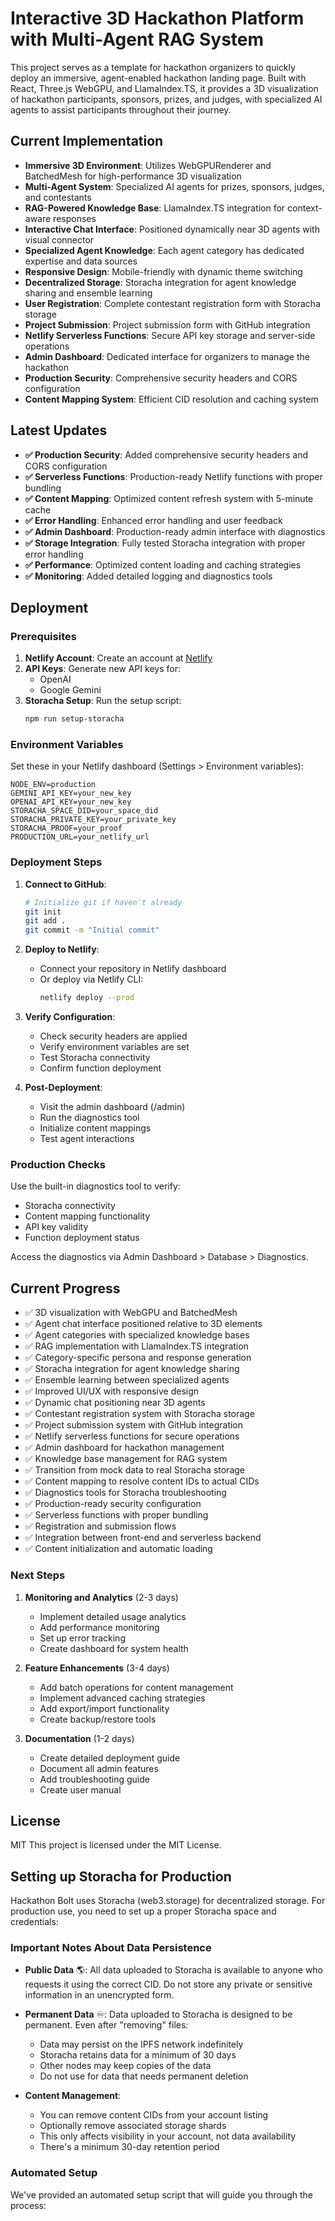 # Interactive 3D Hackathon Platform with Multi-Agent RAG System

This project serves as a template for hackathon organizers to quickly deploy an immersive, agent-enabled hackathon landing page. Built with React, Three.js WebGPU, and LlamaIndex.TS, it provides a 3D visualization of hackathon participants, sponsors, prizes, and judges, with specialized AI agents to assist participants throughout their journey.

## Current Implementation

- **Immersive 3D Environment**: Utilizes WebGPURenderer and BatchedMesh for high-performance 3D visualization
- **Multi-Agent System**: Specialized AI agents for prizes, sponsors, judges, and contestants
- **RAG-Powered Knowledge Base**: LlamaIndex.TS integration for context-aware responses
- **Interactive Chat Interface**: Positioned dynamically near 3D agents with visual connector
- **Specialized Agent Knowledge**: Each agent category has dedicated expertise and data sources
- **Responsive Design**: Mobile-friendly with dynamic theme switching
- **Decentralized Storage**: Storacha integration for agent knowledge sharing and ensemble learning
- **User Registration**: Complete contestant registration form with Storacha storage
- **Project Submission**: Project submission form with GitHub integration
- **Netlify Serverless Functions**: Secure API key storage and server-side operations
- **Admin Dashboard**: Dedicated interface for organizers to manage the hackathon
- **Production Security**: Comprehensive security headers and CORS configuration
- **Content Mapping System**: Efficient CID resolution and caching system

## Latest Updates

- **✅ Production Security**: Added comprehensive security headers and CORS configuration
- **✅ Serverless Functions**: Production-ready Netlify functions with proper bundling
- **✅ Content Mapping**: Optimized content refresh system with 5-minute cache
- **✅ Error Handling**: Enhanced error handling and user feedback
- **✅ Admin Dashboard**: Production-ready admin interface with diagnostics
- **✅ Storage Integration**: Fully tested Storacha integration with proper error handling
- **✅ Performance**: Optimized content loading and caching strategies
- **✅ Monitoring**: Added detailed logging and diagnostics tools

## Deployment

### Prerequisites

1. **Netlify Account**: Create an account at [Netlify](https://www.netlify.com)
2. **API Keys**: Generate new API keys for:
   - OpenAI
   - Google Gemini
3. **Storacha Setup**: Run the setup script:
   ```sh
   npm run setup-storacha
   ```

### Environment Variables

Set these in your Netlify dashboard (Settings > Environment variables):

```env
NODE_ENV=production
GEMINI_API_KEY=your_new_key
OPENAI_API_KEY=your_new_key
STORACHA_SPACE_DID=your_space_did
STORACHA_PRIVATE_KEY=your_private_key
STORACHA_PROOF=your_proof
PRODUCTION_URL=your_netlify_url
```

### Deployment Steps

1. **Connect to GitHub**:

   ```sh
   # Initialize git if haven't already
   git init
   git add .
   git commit -m "Initial commit"
   ```

2. **Deploy to Netlify**:

   - Connect your repository in Netlify dashboard
   - Or deploy via Netlify CLI:
     ```sh
     netlify deploy --prod
     ```

3. **Verify Configuration**:

   - Check security headers are applied
   - Verify environment variables are set
   - Test Storacha connectivity
   - Confirm function deployment

4. **Post-Deployment**:
   - Visit the admin dashboard (/admin)
   - Run the diagnostics tool
   - Initialize content mappings
   - Test agent interactions

### Production Checks

Use the built-in diagnostics tool to verify:

- Storacha connectivity
- Content mapping functionality
- API key validity
- Function deployment status

Access the diagnostics via Admin Dashboard > Database > Diagnostics.

## Current Progress

- ✅ 3D visualization with WebGPU and BatchedMesh
- ✅ Agent chat interface positioned relative to 3D elements
- ✅ Agent categories with specialized knowledge bases
- ✅ RAG implementation with LlamaIndex.TS integration
- ✅ Category-specific persona and response generation
- ✅ Storacha integration for agent knowledge sharing
- ✅ Ensemble learning between specialized agents
- ✅ Improved UI/UX with responsive design
- ✅ Dynamic chat positioning near 3D agents
- ✅ Contestant registration system with Storacha storage
- ✅ Project submission system with GitHub integration
- ✅ Netlify serverless functions for secure operations
- ✅ Admin dashboard for hackathon management
- ✅ Knowledge base management for RAG system
- ✅ Transition from mock data to real Storacha storage
- ✅ Content mapping to resolve content IDs to actual CIDs
- ✅ Diagnostics tools for Storacha troubleshooting
- ✅ Production-ready security configuration
- ✅ Serverless functions with proper bundling
- ✅ Registration and submission flows
- ✅ Integration between front-end and serverless backend
- ✅ Content initialization and automatic loading

### Next Steps

1. **Monitoring and Analytics** (2-3 days)

   - Implement detailed usage analytics
   - Add performance monitoring
   - Set up error tracking
   - Create dashboard for system health

2. **Feature Enhancements** (3-4 days)

   - Add batch operations for content management
   - Implement advanced caching strategies
   - Add export/import functionality
   - Create backup/restore tools

3. **Documentation** (1-2 days)
   - Create detailed deployment guide
   - Document all admin features
   - Add troubleshooting guide
   - Create user manual

## License

MIT
This project is licensed under the MIT License.

## Setting up Storacha for Production

Hackathon Bolt uses Storacha (web3.storage) for decentralized storage. For production use, you need to set up a proper Storacha space and credentials:

### Important Notes About Data Persistence

- **Public Data** 🌎: All data uploaded to Storacha is available to anyone who requests it using the correct CID. Do not store any private or sensitive information in an unencrypted form.

- **Permanent Data** ♾️: Data uploaded to Storacha is designed to be permanent. Even after "removing" files:

  - Data may persist on the IPFS network indefinitely
  - Storacha retains data for a minimum of 30 days
  - Other nodes may keep copies of the data
  - Do not use for data that needs permanent deletion

- **Content Management**:
  - You can remove content CIDs from your account listing
  - Optionally remove associated storage shards
  - This only affects visibility in your account, not data availability
  - There's a minimum 30-day retention period

### Automated Setup

We've provided an automated setup script that will guide you through the process:

```

```

